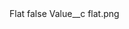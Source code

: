 <?xml version="1.0" encoding="UTF-8"?>
<CustomMetadata xmlns="http://soap.sforce.com/2006/04/metadata" xmlns:xsi="http://www.w3.org/2001/XMLSchema-instance" xmlns:xsd="http://www.w3.org/2001/XMLSchema">
    <label>Flat</label>
    <protected>false</protected>
    <values>
        <field>Value__c</field>
        <value xsi:type="xsd:string">flat.png</value>
    </values>
</CustomMetadata>
